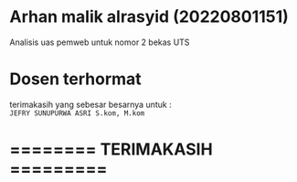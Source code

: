 # Arhan malik alrasyid (20220801151)
Analisis uas pemweb untuk nomor 2 bekas UTS

# Dosen terhormat
terimakasih yang sebesar besarnya untuk :  
 `JEFRY SUNUPURWA ASRI S.kom, M.kom`
# ======== TERIMAKASIH =========
